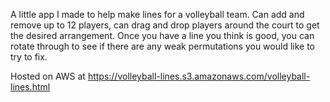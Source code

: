 A little app I made to help make lines for a volleyball team.
Can add and remove up to 12 players, can drag and drop players around the court to get the desired arrangement.
Once you have a line you think is good, you can rotate through to see if there are any weak permutations you would like to try to fix.

Hosted on AWS at https://volleyball-lines.s3.amazonaws.com/volleyball-lines.html
